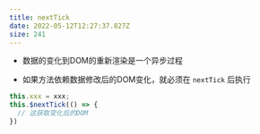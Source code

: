 ```yaml
---
title: nextTick
date: 2022-05-12T12:27:37.827Z
size: 241
---
```

- 数据的变化到DOM的重新渲染是一个异步过程

- 如果方法依赖数据修改后的DOM变化，就必须在 `nextTick` 后执行

```javascript
this.xxx = xxx;
this.$nextTick(() => {
  // 这获取变化后的DOM
})
```

  

